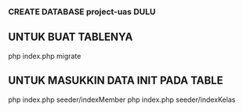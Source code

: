 ### CREATE DATABASE project-uas DULU

## UNTUK BUAT TABLENYA
php index.php migrate

## UNTUK MASUKKIN DATA INIT PADA TABLE
php index.php seeder/indexMember
php index.php seeder/indexKelas